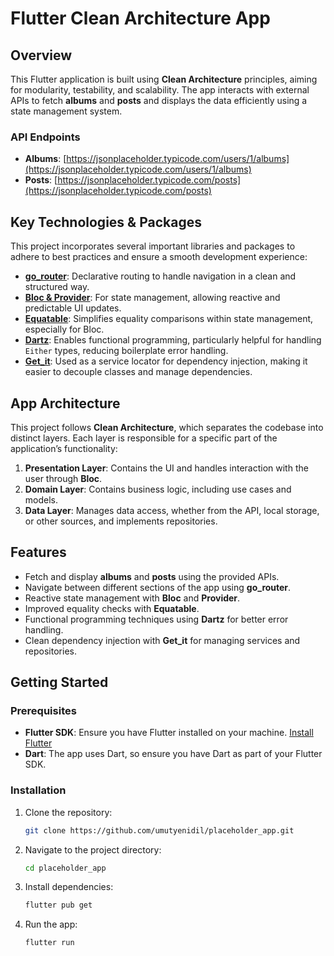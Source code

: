 # Flutter Clean Architecture App

## Overview

This Flutter application is built using **Clean Architecture** principles, aiming for modularity, testability, and scalability. The app interacts with external APIs to fetch **albums** and **posts** and displays the data efficiently using a state management system.

### API Endpoints
- **Albums**: [https://jsonplaceholder.typicode.com/users/1/albums](https://jsonplaceholder.typicode.com/users/1/albums)
- **Posts**: [https://jsonplaceholder.typicode.com/posts](https://jsonplaceholder.typicode.com/posts)

## Key Technologies & Packages

This project incorporates several important libraries and packages to adhere to best practices and ensure a smooth development experience:

- **[go_router](https://pub.dev/packages/go_router)**: Declarative routing to handle navigation in a clean and structured way.
- **[Bloc & Provider](https://pub.dev/packages/flutter_bloc)**: For state management, allowing reactive and predictable UI updates.
- **[Equatable](https://pub.dev/packages/equatable)**: Simplifies equality comparisons within state management, especially for Bloc.
- **[Dartz](https://pub.dev/packages/dartz)**: Enables functional programming, particularly helpful for handling `Either` types, reducing boilerplate error handling.
- **[Get_it](https://pub.dev/packages/get_it)**: Used as a service locator for dependency injection, making it easier to decouple classes and manage dependencies.

## App Architecture

This project follows **Clean Architecture**, which separates the codebase into distinct layers. Each layer is responsible for a specific part of the application’s functionality:

1. **Presentation Layer**: Contains the UI and handles interaction with the user through **Bloc**.
2. **Domain Layer**: Contains business logic, including use cases and models.
3. **Data Layer**: Manages data access, whether from the API, local storage, or other sources, and implements repositories.

## Features

- Fetch and display **albums** and **posts** using the provided APIs.
- Navigate between different sections of the app using **go_router**.
- Reactive state management with **Bloc** and **Provider**.
- Improved equality checks with **Equatable**.
- Functional programming techniques using **Dartz** for better error handling.
- Clean dependency injection with **Get_it** for managing services and repositories.

## Getting Started

### Prerequisites

- **Flutter SDK**: Ensure you have Flutter installed on your machine. [Install Flutter](https://flutter.dev/docs/get-started/install)
- **Dart**: The app uses Dart, so ensure you have Dart as part of your Flutter SDK.

### Installation

1. Clone the repository:
    ```bash
    git clone https://github.com/umutyenidil/placeholder_app.git
    ```

2. Navigate to the project directory:
    ```bash
    cd placeholder_app
    ```

3. Install dependencies:
    ```bash
    flutter pub get
    ```

4. Run the app:
    ```bash
    flutter run
    ```